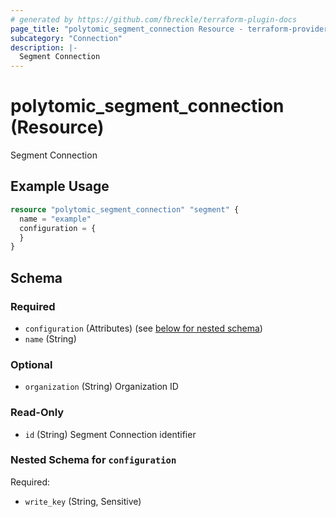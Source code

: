 ```yaml
---
# generated by https://github.com/fbreckle/terraform-plugin-docs
page_title: "polytomic_segment_connection Resource - terraform-provider-polytomic"
subcategory: "Connection"
description: |-
  Segment Connection
---
```


# polytomic_segment_connection (Resource)

Segment Connection

## Example Usage

```terraform
resource "polytomic_segment_connection" "segment" {
  name = "example"
  configuration = {
  }
}
```

<!-- schema generated by tfplugindocs -->
## Schema

### Required

- `configuration` (Attributes) (see [below for nested schema](#nestedatt--configuration))
- `name` (String)

### Optional

- `organization` (String) Organization ID

### Read-Only

- `id` (String) Segment Connection identifier

<a id="nestedatt--configuration"></a>
### Nested Schema for `configuration`

Required:

- `write_key` (String, Sensitive)


